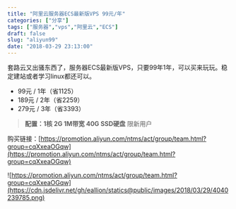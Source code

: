 ```yaml
---
title: "阿里云服务器ECS最新版VPS 99元/年"
categories: ["分享"]
tags: ["服务器","vps","阿里云","ECS"]
draft: false
slug: "aliyun99"
date: "2018-03-29 23:13:00"
---
```


套路云又出骚东西了，服务器ECS最新版VPS，只要99年1年，可以买来玩玩。稳定建站或者学习linux都还可以。

 - 99元 / 1年（省1125）
 - 189元 / 2年（省2259）
 - 279元 / 3年（省3393）

> **配置：1核 2G 1M带宽 40G SSD硬盘** 限新用户

购买链接：[https://promotion.aliyun.com/ntms/act/group/team.html?group=cqXxeaOGqw](https://promotion.aliyun.com/ntms/act/group/team.html?group=cqXxeaOGqw)

![https://promotion.aliyun.com/ntms/act/group/team.html?group=cqXxeaOGqw](https://cdn.jsdelivr.net/gh/eallion/statics@public/images/2018/03/29/4040239785.png)


